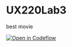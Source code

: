 # UX220Lab3
best movie

[![Open in Codeflow](https://developer.stackblitz.com/img/open_in_codeflow.svg)](https:///pr.new/rhildred/UX220Lab3)
